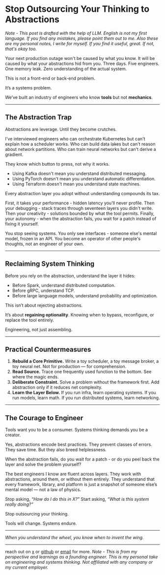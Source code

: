 # Stop Outsourcing Your Thinking to Abstractions

*Note - This post is drafted with the help of LLM. English is not my first language. If you find any mistakes, please point them out to me. Also these are my personal notes, I write for myself. If you find it useful, great. If not, that's okay too.*

Your next production outage won't be caused by what you know. It will be caused by what your abstractions hid from you.
Three days. Five engineers. One memory leak. Zero understanding of the actual system.

This is not a front-end or back-end problem.

It’s a systems problem.

We’ve built an industry of engineers who know **tools** but not **mechanics**.

---

## The Abstraction Trap

Abstractions are leverage. Until they become crutches.

I've interviewed engineers who can orchestrate Kubernetes but can't explain how a scheduler works. Who can build data lakes but can't reason about network partitions. Who can train neural networks but can't derive a gradient.

They know which button to press, not why it works.

- Using Kafka doesn't mean you understand distributed messaging.
- Using PyTorch doesn't mean you understand automatic differentiation.
- Using Terraform doesn't mean you understand state machines.

Every abstraction layer you adopt without understanding compounds its tax.

First, it takes your performance - hidden latency you'll never profile.
Then your debugging - stack traces through seventeen layers you didn't write. Then your creativity - solutions bounded by what the tool permits. Finally, your autonomy - when the abstraction fails, you wait for a patch instead of fixing it yourself.

You stop seeing systems. You only see interfaces - someone else's mental model, frozen in an API.
You become an operator of other people's thoughts, not an engineer of your own.

---

## Reclaiming System Thinking

Before you rely on the abstraction, understand the layer it hides:

- Before Spark, understand distributed computation.
- Before gRPC, understand TCP.
- Before large language models, understand probability and optimization.

This isn’t about rejecting abstractions.

It’s about **regaining optionality**. Knowing when to bypass, reconfigure, or replace the tool entirely.

Engineering, not just assembling.

---

## Practical Countermeasures

1. **Rebuild a Core Primitive.** Write a toy scheduler, a toy message broker, a toy neural net. Not for production — for comprehension.
2. **Read Source.** Trace one frequently used function to the bottom. See where the magic ends.
3. **Deliberate Constraint.** Solve a problem without the framework first. Add abstraction only if it reduces net complexity.
4. **Learn the Layer Below.** If you run infra, learn operating systems. If you run models, learn math. If you run distributed systems, learn networking.

---

## The Courage to Engineer

Tools want you to be a consumer.
Systems thinking demands you be a creator.

Yes, abstractions encode best practices. They prevent classes of errors. They save time. But they also breed helplessness.

When the abstraction fails, do you wait for a patch - or do you peel back the layer and solve the problem yourself?

The best engineers I know are fluent across layers. They work with abstractions, around them, or without them entirely. They understand that every framework, library, and platform is just a snapshot of someone else’s mental model — not a law of physics.

Stop asking, *“How do I do this in X?”*
Start asking, *“What is this system really doing?”*

Stop outsourcing your thinking.

Tools will change. Systems endure.

---

*When you understand the wheel, you know when to invent the wing.*

---

reach out on [x](https://x.com/vaibhaw_vipul) or [github](https://github.com/vaibhawvipul) or [email](vipul@pre6.ai) for more.
*Note - This is from my perspective and learnings as a founding engineer. This is my personal take on engineering and systems thinking. Not affiliated with any company or my current employer.*
